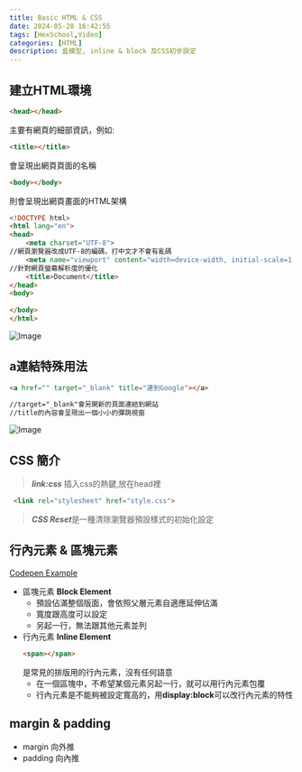 ```yaml
---
title: Basic HTML & CSS
date: 2024-05-28 16:42:55
tags: [HexSchool,Video]
categories: [HTML]
description: 盒模型, inline & block 及CSS初步設定
---
```

## 建立HTML環境
 ```html
<head></head>
```
主要有網頁的細部資訊，例如:
```html 
<title></title>
```
會呈現出網頁頁面的名稱

```html 
<body></body>
``` 
則會呈現出網頁畫面的HTML架構

```html
<!DOCTYPE html>
<html lang="en">
<head>
    <meta charset="UTF-8">
//網頁瀏覽器改成UTF-8的編碼，打中文才不會有亂碼
    <meta name="viewport" content="width=device-width, initial-scale=1.0">
//針對網頁螢幕解析度的優化
    <title>Document</title>
</head>
<body>
    
</body>
</html>
```
![Image](https://i.imgur.com/uVIVTVM.png)
## a連結特殊用法

```html
<a href="" target="_blank" title="連到Google"></a>

//target="_blank"會另開新的頁面連結到網站
//title的內容會呈現出一個小小的彈跳視窗
```
![Image](https://i.imgur.com/N1Du1WW.png)

## CSS 簡介

>***link:css*** 插入css的熱鍵,放在head裡

```html
 <link rel="stylesheet" href="style.css">
```
>***CSS Reset***是一種清除瀏覽器預設樣式的初始化設定

## 行內元素 & 區塊元素

[Codepen Example]()
* 區塊元素 **Block Element**
    * 預設佔滿整個版面，會依照父層元素自適應延伸佔滿
    * 寬度跟高度可以設定
    * 另起一行，無法跟其他元素並列
* 行內元素 **Inline Element**
    ```html
    <span></span>
    ```
    是常見的排版用的行內元素，沒有任何語意
    * 在一個區塊中，不希望某個元素另起一行，就可以用行內元素包覆
    * 行內元素是不能夠被設定寬高的，用**display:block**可以改行內元素的特性

## margin & padding
* margin 向外推
* padding 向內推



